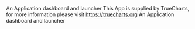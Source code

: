 An Application dashboard and launcher
This App is supplied by TrueCharts, for more information please visit https://truecharts.org
An Application dashboard and launcher
